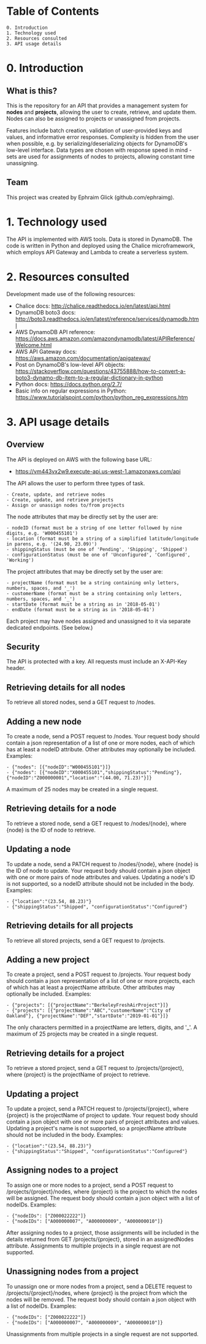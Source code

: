 
# Table of Contents
    0. Introduction
    1. Technology used
    2. Resources consulted
    3. API usage details

# 0. Introduction

## What is this?

This is the repository for an API that provides a management system for **nodes** and **projects**, allowing the user to create, retrieve, and update them. Nodes can also be assigned to projects or unassigned from projects.

Features include batch creation, validation of user-provided keys and values, and informative error responses. Complexity is hidden from the user when possible, e.g. by serializing/deserializing objects for DynamoDB's low-level interface. Data types are chosen with response speed in mind - sets are used for assignments of nodes to projects, allowing constant time unassigning.

## Team

This project was created by Ephraim Glick (github.com/ephraimg).

# 1. Technology used

The API is implemented with AWS tools. Data is stored in DynamoDB. The code is written in Python and deployed using the Chalice microframework, which employs API Gateway and Lambda to create a serverless system.

# 2. Resources consulted

Development made use of the following resources:

- Chalice docs: http://chalice.readthedocs.io/en/latest/api.html
- DynamoDB boto3 docs: http://boto3.readthedocs.io/en/latest/reference/services/dynamodb.html
- AWS DynamoDB API reference: https://docs.aws.amazon.com/amazondynamodb/latest/APIReference/Welcome.html
- AWS API Gateway docs: https://aws.amazon.com/documentation/apigateway/
- Post on DynamoDB's low-level API objects: https://stackoverflow.com/questions/43755888/how-to-convert-a-boto3-dynamo-db-item-to-a-regular-dictionary-in-python
- Python docs: https://docs.python.org/2.7/
- Basic info on regular expressions in Python: https://www.tutorialspoint.com/python/python_reg_expressions.htm

# 3. API usage details

## Overview

The API is deployed on AWS with the following base URL: 

- https://vm443vx2w9.execute-api.us-west-1.amazonaws.com/api

The API allows the user to perform three types of task.

    - Create, update, and retrieve nodes
    - Create, update, and retrieve projects
    - Assign or unassign nodes to/from projects

The node attributes that may be directly set by the user are:

    - nodeID (format must be a string of one letter followed by nine digits, e.g. 'W000455101')
    - location (format must be a string of a simplified latitude/longitude in parens, e.g. '(24.90, 23.09)')
    - shippingStatus (must be one of 'Pending', 'Shipping', 'Shipped')
    - configurationStatus (must be one of 'Unconfigured', 'Configured', 'Working')

The project attributes that may be directly set by the user are:

    - projectName (format must be a string containing only letters, numbers, spaces, and '_')
    - customerName (format must be a string containing only letters, numbers, spaces, and '_')
    - startDate (format must be a string as in '2018-05-01')
    - endDate (format must be a string as in '2018-05-01')

Each project may have nodes assigned and unassigned to it via separate dedicated endpoints. (See below.)

## Security

The API is protected with a key. All requests must include an X-API-Key header. 

## Retrieving details for all nodes

To retrieve all stored nodes, send a GET request to /nodes.

## Adding a new node

To create a node, send a POST request to /nodes. Your request body should contain a json representation of a list of one or more nodes, each of which has at least a nodeID attribute. Other attributes may optionally be included. Examples:

    - {"nodes": [{"nodeID":"W000455101"}]}
    - {"nodes": [{"nodeID":"X000455101","shippingStatus":"Pending"}, {"nodeID":"Z000000001","location":"(44.00, 71.23)"}]}

A maximum of 25 nodes may be created in a single request.

## Retrieving details for a node

To retrieve a stored node, send a GET request to /nodes/{node}, where {node} is the ID of node to retrieve.

## Updating a node

To update a node, send a PATCH request to /nodes/{node}, where {node} is the ID of node to update. Your request body should contain a json object with one or more pairs of node attributes and values. Updating a node's ID is not supported, so a nodeID attribute should not be included in the body. Examples:

    - {"location":"(23.54, 88.23)"}
    - {"shippingStatus":"Shipped", "configurationStatus":"Configured"}

## Retrieving details for all projects

To retrieve all stored projects, send a GET request to /projects.

## Adding a new project

To create a project, send a POST request to /projects. Your request body should contain a json representation of a list of one or more projects, each of which has at least a projectName attribute. Other attributes may optionally be included. Examples:

    - {"projects": [{"projectName":"BerkeleyFreshAirProject"}]}
    - {"projects": [{"projectName":"ABC","customerName":"City of Oakland"}, {"projectName":"DEF","startDate":"2019-01-01"}]}

The only characters permitted in a projectName are letters, digits, and '_'. A maximum of 25 projects may be created in a single request.

## Retrieving details for a project

To retrieve a stored project, send a GET request to /projects/{project}, where {project} is the projectName of project to retrieve.

## Updating a project

To update a project, send a PATCH request to /projects/{project}, where {project} is the projectName of project to update. Your request body should contain a json object with one or more pairs of project attributes and values. Updating a project's name is not supported, so a projectName attribute should not be included in the body. Examples:

    - {"location":"(23.54, 88.23)"}
    - {"shippingStatus":"Shipped", "configurationStatus":"Configured"}

## Assigning nodes to a project

To assign one or more nodes to a project, send a POST request to /projects/{project}/nodes, where {project} is the project to which the nodes will be assigned. The request body should contain a json object with a list of nodeIDs. Examples:

    - {"nodeIDs": ["Z000022222"]}
    - {"nodeIDs": ["A000000007", "A000000009", "A000000010"]}

After assigning nodes to a project, those assignments will be included in the details returned from GET /projects/{project}, stored in an assignedNodes attribute. Assignments to multiple projects in a single request are not supported.

## Unassigning nodes from a project

To unassign one or more nodes from a project, send a DELETE request to /projects/{project}/nodes, where {project} is the project from which the nodes will be removed. The request body should contain a json object with a list of nodeIDs. Examples:

    - {"nodeIDs": ["Z000022222"]}
    - {"nodeIDs": ["A000000007", "A000000009", "A000000010"]}
    
Unassignments from multiple projects in a single request are not supported.


